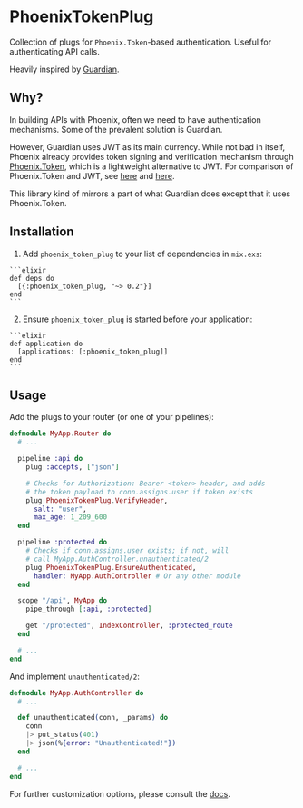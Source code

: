# PhoenixTokenPlug

Collection of plugs for `Phoenix.Token`-based authentication. Useful for authenticating API calls.

Heavily inspired by [Guardian](https://github.com/ueberauth/guardian).

## Why?

In building APIs with Phoenix, often we need to have authentication mechanisms. Some of the prevalent solution is Guardian.

However, Guardian uses JWT as its main currency. While not bad in itself, Phoenix already provides token signing and verification mechanism through [Phoenix.Token](https://hexdocs.pm/phoenix/Phoenix.Token.html), which is a lightweight alternative to JWT. For comparison of Phoenix.Token and JWT, see [here](https://elixirforum.com/t/how-is-phoenix-token-different-from-jwt/2349) and [here](https://elixirforum.com/t/roll-your-own-auth-split-thread/2662/19).

This library kind of mirrors a part of what Guardian does except that it uses Phoenix.Token.

## Installation

  1. Add `phoenix_token_plug` to your list of dependencies in `mix.exs`:

    ```elixir
    def deps do
      [{:phoenix_token_plug, "~> 0.2"}]
    end
    ```

  2. Ensure `phoenix_token_plug` is started before your application:

    ```elixir
    def application do
      [applications: [:phoenix_token_plug]]
    end
    ```

## Usage

Add the plugs to your router (or one of your pipelines):

```elixir
defmodule MyApp.Router do
  # ...

  pipeline :api do
    plug :accepts, ["json"]

    # Checks for Authorization: Bearer <token> header, and adds
    # the token payload to conn.assigns.user if token exists
    plug PhoenixTokenPlug.VerifyHeader,
      salt: "user",
      max_age: 1_209_600
  end

  pipeline :protected do
    # Checks if conn.assigns.user exists; if not, will
    # call MyApp.AuthController.unauthenticated/2
    plug PhoenixTokenPlug.EnsureAuthenticated,
      handler: MyApp.AuthController # Or any other module
  end

  scope "/api", MyApp do
    pipe_through [:api, :protected]

    get "/protected", IndexController, :protected_route
  end

  # ...
end
```

And implement `unauthenticated/2`:

```elixir
defmodule MyApp.AuthController do
  # ...

  def unauthenticated(conn, _params) do
    conn
    |> put_status(401)
    |> json(%{error: "Unauthenticated!"})
  end

  # ...
end
```

For further customization options, please consult the [docs](https://hexdocs.pm/phoenix_token_plug).
